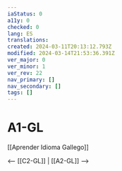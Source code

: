 ```yaml
---
iaStatus: 0
a11y: 0
checked: 0
lang: ES
translations: 
created: 2024-03-11T20:13:12.793Z
modified: 2024-03-14T21:53:36.391Z
ver_major: 0
ver_minor: 1
ver_rev: 22
nav_primary: []
nav_secondary: []
tags: []
---
```

# A1-GL

[[Aprender Idioma Gallego]]

<-- [[C2-GL]] | [[A2-GL]] -->